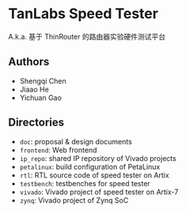 # TanLabs Speed Tester

A.k.a. 基于 ThinRouter 的路由器实验硬件测试平台

## Authors

* Shengqi Chen
* Jiaao He
* Yichuan Gao

## Directories

* `doc`: proposal & design documents
* `frontend`: Web frontend
* `ip_repo`: shared IP repository of Vivado projects
* `petalinux`: build configuration of PetaLinux
* `rtl`: RTL source code of speed tester on Artix
* `testbench`: testbenches for speed tester
* `vivado`: Vivado project of speed tester on Artix-7
* `zynq`: Vivado project of Zynq SoC

